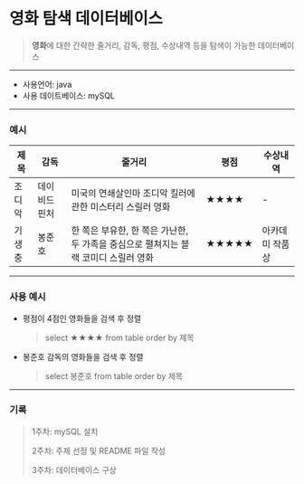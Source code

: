 # 영화 탐색 데이터베이스
> **영화**에 대한 간략한 줄거리, 감독, 평점, 수상내역 등을 탐색이 가능한 데이터베이스
___
* 사용언어: java
* 사용 데이트베이스: mySQL
___
### 예시
| 제목 | 감독 | 줄거리 | 평점 | 수상내역  |
| ------ | ------ | ------ | ------ | ------ |
| 조디악 | 데이비드 핀처 | 미국의 연쇄살인마 조디악 킬러에 관한 미스터리 스릴러 영화 | ★★★★ | - |
| 기생충 | 봉준호 | 한 쪽은 부유한, 한 쪽은 가난한, 두 가족을 중심으로 펼쳐지는 블랙 코미디 스릴러 영화  | ★★★★★ | 아카데미 작품상 |
___
### 사용 예시
* 평점이 4점인 영화들을 검색 후 정렬 
   > select ★★★★ from table order by 제목
* 봉준호 감독의 영화들을 검색 후 정렬
  > select 봉준호 from table order by 제목
___
### 기록
> 1주차: mySQL 설치
> 
> 2주차: 주제 선정 및 README 파일 작성
> 
> 3주차: 데이터베이스 구상
